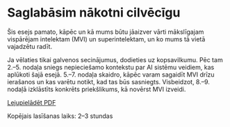 # Saglabāsim nākotni cilvēcīgu

Šis esejs pamato, kāpēc un kā mums būtu jāaizver vārti mākslīgajam vispārējam intelektam (MVI) un superintelektam, un ko mums tā vietā vajadzētu radīt.

Ja vēlaties tikai galvenos secinājumus, dodieties uz kopsavilkumu. Pēc tam 2.–5. nodaļa sniegs nepieciešamo kontekstu par AI sistēmu veidiem, kas aplūkoti šajā esejā. 5.–7. nodaļa skaidro, kāpēc varam sagaidīt MVI drīzu ierašanos un kas varētu notikt, kad tas būs sasniegts. Visbeidzot, 8.–9. nodaļā izklāstīts konkrēts priekšlikums, kā novērst MVI izveidi.

[Lejupielādēt PDF](https://keepthefuturehuman.ai/wp-content/uploads/2025/03/Keep_the_Future_Human__AnthonyAguirre__5March2025.pdf)

Kopējais lasīšanas laiks: 2–3 stundas